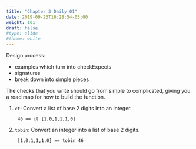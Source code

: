 ```yaml
---
title: "Chapter 3 Daily 01"
date: 2019-09-23T16:28:54-05:00
weight: 101
draft: false
#type: slide
#theme: white
---
```


Design process:

* examples which turn into checkExpects
* signatures
* break down into simple pieces

The checks that you write should go from simple to complicated, giving
you a road map for how to build the function.

1. `ct`: Convert a list of base 2 digits into an integer. 

        46 == ct [1,0,1,1,1,0] 
        
2. `tobin`: Convert an integer into a list of base 2 digits.

        [1,0,1,1,1,0] == tobin 46

